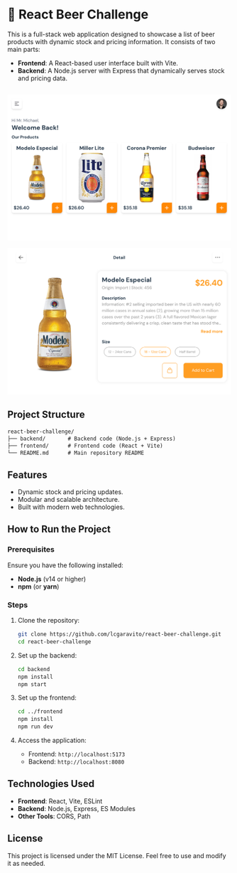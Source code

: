 # 🍺 React Beer Challenge

This is a full-stack web application designed to showcase a list of beer products with dynamic stock and pricing information. It consists of two main parts:

- **Frontend**: A React-based user interface built with Vite.
- **Backend**: A Node.js server with Express that dynamically serves stock and pricing data.

<div style="display: flex; flex-wrap: wrap">
</div>

![Product Listing Page Desktop](https://raw.githubusercontent.com/lcgaravito/react-beer-challenge/refs/heads/main/PLP-screenshot.png "Product Listing Page Desktop")

![Product Details Page Desktop](https://raw.githubusercontent.com/lcgaravito/react-beer-challenge/refs/heads/main/PDP-screenshot.png "Product Details Page Desktop")

## Project Structure

```
react-beer-challenge/
├── backend/       # Backend code (Node.js + Express)
├── frontend/      # Frontend code (React + Vite)
└── README.md      # Main repository README
```

## Features

- Dynamic stock and pricing updates.
- Modular and scalable architecture.
- Built with modern web technologies.

## How to Run the Project

### Prerequisites

Ensure you have the following installed:

- **Node.js** (v14 or higher)
- **npm** (or **yarn**)

### Steps

1. Clone the repository:

   ```bash
   git clone https://github.com/lcgaravito/react-beer-challenge.git
   cd react-beer-challenge
   ```

2. Set up the backend:

   ```bash
   cd backend
   npm install
   npm start
   ```

3. Set up the frontend:

   ```bash
   cd ../frontend
   npm install
   npm run dev
   ```

4. Access the application:
   - Frontend: `http://localhost:5173`
   - Backend: `http://localhost:8080`

## Technologies Used

- **Frontend**: React, Vite, ESLint
- **Backend**: Node.js, Express, ES Modules
- **Other Tools**: CORS, Path

## License

This project is licensed under the MIT License. Feel free to use and modify it as needed.
